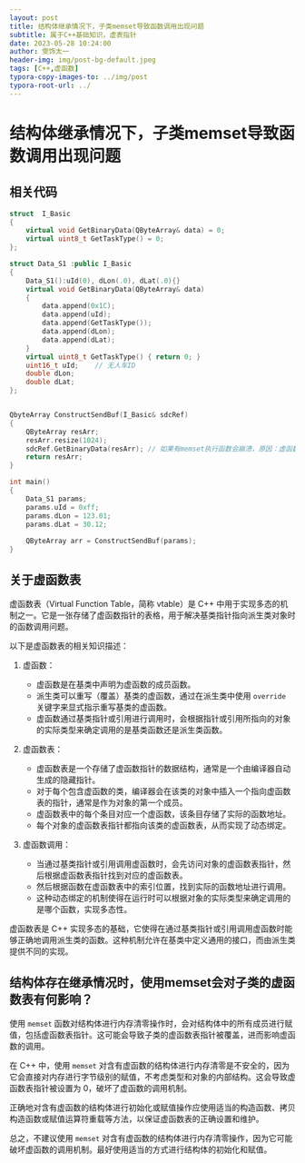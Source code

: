 ```yaml
---
layout: post
title: 结构体继承情况下，子类memset导致函数调用出现问题
subtitle: 属于C++基础知识，虚表指针
date: 2023-05-28 10:24:00
author: 雯饰太一
header-img: img/post-bg-default.jpeg
tags: [C++,虚函数]
typora-copy-images-to: ../img/post
typora-root-url: ../
---
```


# 结构体继承情况下，子类memset导致函数调用出现问题

## 相关代码

```cpp
struct  I_Basic
{
    virtual void GetBinaryData(QByteArray& data) = 0;
    virtual uint8_t GetTaskType() = 0;
};

struct Data_S1 :public I_Basic
{
    Data_S1():uId(0), dLon(.0), dLat(.0){}
    virtual void GetBinaryData(QByteArray& data)
    {
        data.append(0x1C);
        data.append(uId);
        data.append(GetTaskType());
        data.append(dLon);
        data.append(dLat);
    }
    virtual uint8_t GetTaskType() { return 0; }
    uint16_t uId;    // 无人车ID
    double dLon;
    double dLat;
};


QbyteArray ConstructSendBuf(I_Basic& sdcRef)
{
    QByteArray resArr;
    resArr.resize(1024);
    sdcRef.GetBinaryData(resArr); // 如果有memset执行函数会崩溃，原因：虚函数表指针被清理了 
    return resArr;
}

int main()
{
    Data_S1 params;
    params.uId = 0xff;
    params.dLon = 123.01;
    params.dLat = 30.12;
    
    QByteArray arr = ConstructSendBuf(params);
}
```

## 关于虚函数表

虚函数表（Virtual Function Table，简称 vtable）是 C++ 中用于实现多态的机制之一。它是一张存储了虚函数指针的表格，用于解决基类指针指向派生类对象时的函数调用问题。

以下是虚函数表的相关知识描述：

1. 虚函数：
   - 虚函数是在基类中声明为虚函数的成员函数。
   - 派生类可以重写（覆盖）基类的虚函数，通过在派生类中使用 `override` 关键字来显式指示重写基类的虚函数。
   - 虚函数通过基类指针或引用进行调用时，会根据指针或引用所指向的对象的实际类型来确定调用的是基类函数还是派生类函数。

2. 虚函数表：
   - 虚函数表是一个存储了虚函数指针的数据结构，通常是一个由编译器自动生成的隐藏指针。
   - 对于每个包含虚函数的类，编译器会在该类的对象中插入一个指向虚函数表的指针，通常是作为对象的第一个成员。
   - 虚函数表中的每个条目对应一个虚函数，该条目存储了实际的函数地址。
   - 每个对象的虚函数表指针都指向该类的虚函数表，从而实现了动态绑定。

3. 虚函数调用：
   - 当通过基类指针或引用调用虚函数时，会先访问对象的虚函数表指针，然后根据虚函数表指针找到对应的虚函数表。
   - 然后根据函数在虚函数表中的索引位置，找到实际的函数地址进行调用。
   - 这种动态绑定的机制使得在运行时可以根据对象的实际类型来确定调用的是哪个函数，实现多态性。

虚函数表是 C++ 实现多态的基础，它使得在通过基类指针或引用调用虚函数时能够正确地调用派生类的函数。这种机制允许在基类中定义通用的接口，而由派生类提供不同的实现。

## 结构体存在继承情况时，使用memset会对子类的虚函数表有何影响？

使用 `memset` 函数对结构体进行内存清零操作时，会对结构体中的所有成员进行赋值，包括虚函数表指针。这可能会导致子类的虚函数表指针被覆盖，进而影响虚函数的调用。

在 C++ 中，使用 `memset` 对含有虚函数的结构体进行内存清零是不安全的，因为它会直接对内存进行字节级别的赋值，不考虑类型和对象的内部结构。这会导致虚函数表指针被设置为 0，破坏了虚函数的调用机制。

正确地对含有虚函数的结构体进行初始化或赋值操作应使用适当的构造函数、拷贝构造函数或赋值运算符重载等方法，以保证虚函数表的正确设置和维护。

总之，不建议使用 `memset` 对含有虚函数的结构体进行内存清零操作，因为它可能破坏虚函数的调用机制。最好使用适当的方式进行结构体的初始化和赋值。